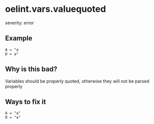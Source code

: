 # oelint.vars.valuequoted

severity: error

## Example

```
A = "a
D = a"
```

## Why is this bad?

Variables should be properly quoted, otherwise they will not be parsed properly

## Ways to fix it

```
A = "a"
D = "a"
```
